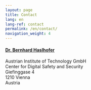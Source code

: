 ```yaml
---
layout: page
title: Contact
lang: en
lang-ref: contact
permalink: /en/contact/
navigation_weight: 4
---
```


<div class="row">
	<div class="col s12 m12 l8">
		<div class = "card-panel">
			<h4><a href="http://bernhardhaslhofer.info">Dr. Bernhard Haslhofer</a></h4>
			Austrian Institute of Technology GmbH <br>
			Center for Digital Safety and Security  <br>
			Giefinggase 4  <br>
			1210 Vienna  <br>
			Austria
	    </div>
	</div>
</div>
